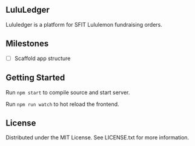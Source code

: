 ## LuluLedger

Lululedger is a platform for SFIT Lululemon fundraising orders.

## Milestones

- [ ] Scaffold app structure

## Getting Started

Run `npm start` to compile source and start server.

Run `npm run watch` to hot reload the frontend.

## License

Distributed under the MIT License. See LICENSE.txt for more information.
